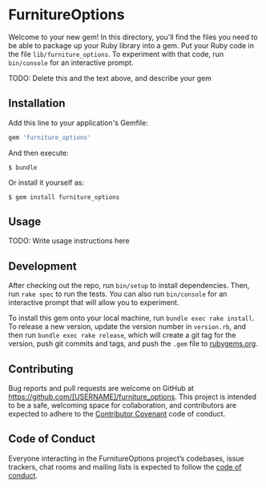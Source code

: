 # FurnitureOptions

Welcome to your new gem! In this directory, you'll find the files you need to be able to package up your Ruby library into a gem. Put your Ruby code in the file `lib/furniture_options`. To experiment with that code, run `bin/console` for an interactive prompt.

TODO: Delete this and the text above, and describe your gem

## Installation

Add this line to your application's Gemfile:

```ruby
gem 'furniture_options'
```

And then execute:

    $ bundle

Or install it yourself as:

    $ gem install furniture_options

## Usage

TODO: Write usage instructions here

## Development

After checking out the repo, run `bin/setup` to install dependencies. Then, run `rake spec` to run the tests. You can also run `bin/console` for an interactive prompt that will allow you to experiment.

To install this gem onto your local machine, run `bundle exec rake install`. To release a new version, update the version number in `version.rb`, and then run `bundle exec rake release`, which will create a git tag for the version, push git commits and tags, and push the `.gem` file to [rubygems.org](https://rubygems.org).

## Contributing

Bug reports and pull requests are welcome on GitHub at https://github.com/[USERNAME]/furniture_options. This project is intended to be a safe, welcoming space for collaboration, and contributors are expected to adhere to the [Contributor Covenant](http://contributor-covenant.org) code of conduct.

## Code of Conduct

Everyone interacting in the FurnitureOptions project’s codebases, issue trackers, chat rooms and mailing lists is expected to follow the [code of conduct](https://github.com/[USERNAME]/furniture_options/blob/master/CODE_OF_CONDUCT.md).
